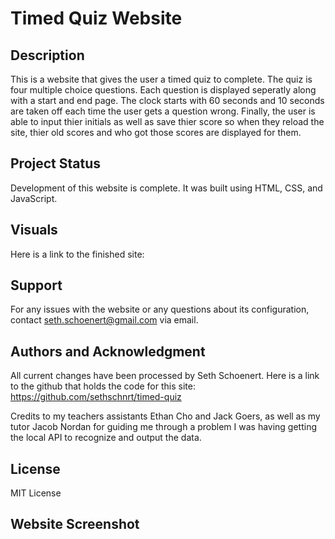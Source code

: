 # Timed Quiz Website

## Description

This is a website that gives the user a timed quiz to complete. The quiz is four multiple choice questions.
Each question is displayed seperatly along with a start and end page. The clock starts with 60 seconds and 10 seconds are taken off each time the user gets a question wrong. Finally, the user is able to input thier initials as well as save thier score so when they reload the site, thier old scores and who got those scores are displayed for them. 

## Project Status

Development of this website is complete. It was built using HTML, CSS, and JavaScript.

## Visuals

Here is a link to the finished site: 

## Support

For any issues with the website or any questions about its configuration, contact seth.schoenert@gmail.com via email.

## Authors and Acknowledgment

All current changes have been processed by Seth Schoenert. Here is a link to the github that holds the code for this site: https://github.com/sethschnrt/timed-quiz

Credits to my teachers assistants Ethan Cho and Jack Goers, as well as my tutor Jacob Nordan for guiding me through a problem I was having getting the local API to recognize and output the data. 


## License

MIT License

## Website Screenshot



